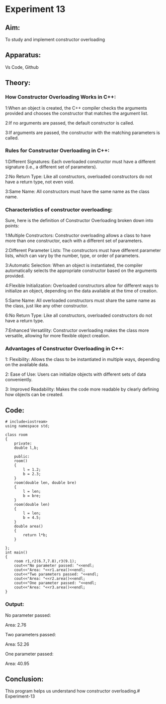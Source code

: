 # Experiment 13



## Aim:
To study and implement constructor overloading


## Apparatus:
Vs Code, Github


## Theory:

### How Constructor Overloading Works in C++:

1:When an object is created, the C++ compiler checks the arguments provided and chooses the constructor that matches the argument list.

2:If no arguments are passed, the default constructor is called.

3:If arguments are passed, the constructor with the matching parameters is called.

### Rules for Constructor Overloading in C++:

1:Different Signatures: Each overloaded constructor must have a different signature (i.e., a different set of parameters).

2:No Return Type: Like all constructors, overloaded constructors do not have a return type, not even void.

3:Same Name: All constructors must have the same name as the class name.

### Characteristics of constructor overloading:

Sure, here is the definition of Constructor Overloading broken down into points:

1:Multiple Constructors: Constructor overloading allows a class to have more than one constructor, each with a different set of parameters.

2:Different Parameter Lists: The constructors must have different parameter lists, which can vary by the number, type, or order of parameters.

3:Automatic Selection: When an object is instantiated, the compiler automatically selects the appropriate constructor based on the arguments provided.

4:Flexible Initialization: Overloaded constructors allow for different ways to initialize an object, depending on the data available at the time of creation.

5:Same Name: All overloaded constructors must share the same name as the class, just like any other constructor.

6:No Return Type: Like all constructors, overloaded constructors do not have a return type.

7:Enhanced Versatility: Constructor overloading makes the class more versatile, allowing for more flexible object creation.

### Advantages of Constructor Overloading in C++:

1: Flexibility: Allows the class to be instantiated in multiple ways, depending on the available data.

2: Ease of Use: Users can initialize objects with different sets of data conveniently.

3: Improved Readability: Makes the code more readable by clearly defining how objects can be created.


## Code:

```
# include<iostream>
using namespace std;

class room
{
    private:
    double l,b;

    public:
    room()
    {
        l = 1.2;
        b = 2.3;
    }
    room(double len, double bre)
    {
        l = len;
        b = bre;
    }
    room(double len)
    {
        l = len;
        b = 4.5;
    }
    double area()
    {
        return l*b;
    }

};
int main()
{
    room r1,r2(6.7,7.8),r3(9.1);
    cout<<"No parameter passed: "<<endl;
    cout<<"Area: "<<r1.area()<<endl;
    cout<<"Two parameters passed: "<<endl;
    cout<<"Area: "<<r2.area()<<endl;
    cout<<"One parameter passed: "<<endl;
    cout<<"Area: "<<r3.area()<<endl;
}
```
### Output:

No parameter passed: 

Area: 2.76

Two parameters passed: 

Area: 52.26

One parameter passed: 

Area: 40.95


## Conclusion:
This program helps us understand how constructor overloading.# Experiment-13
